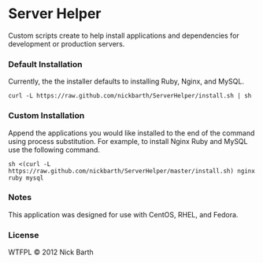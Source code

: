 # Server Helper

Custom scripts create to help install applications and dependencies for
development or production servers. 

### Default Installation

Currently, the the installer defaults to installing Ruby, Nginx, and MySQL.

```terminal
curl -L https://raw.github.com/nickbarth/ServerHelper/install.sh | sh
```

### Custom Installation

Append the applications you would like installed to the end of the command using
process substitution. For example, to install Nginx Ruby and MySQL use the
following command.

```terminal
sh <(curl -L https://raw.github.com/nickbarth/ServerHelper/master/install.sh) nginx ruby mysql
```

### Notes

This application was designed for use with CentOS, RHEL, and Fedora.

### License
WTFPL &copy; 2012 Nick Barth
